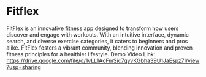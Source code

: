 # Fitflex
FitFlex is an innovative fitness app designed to transform how users discover and engage with workouts. With an intuitive interface, dynamic search, and diverse exercise categories, it caters to beginners and pros alike. FitFlex fosters a vibrant community, blending innovation and proven fitness principles for a healthier lifestyle.
Demo Video Link: https://drive.google.com/file/d/1vLL1AcFmSic7qyvKGbha39U1JaEspz7I/view?usp=sharing
